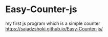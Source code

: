 # Easy-Counter-js
my first js program which is a simple counter 
https://sajadzshoki.github.io/Easy-Counter-js/
